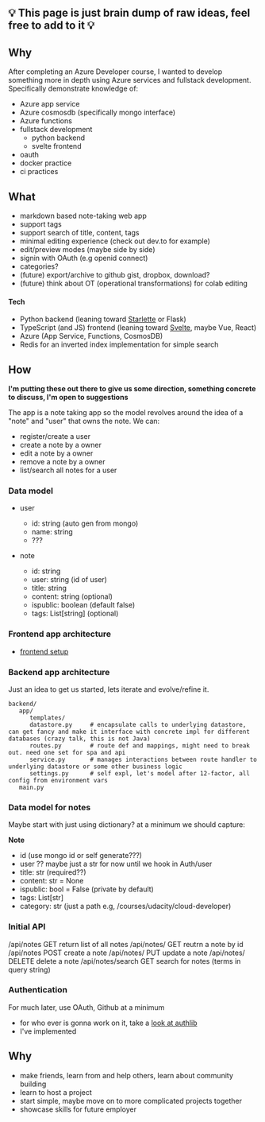 ## 💡 **This page is just brain dump of raw ideas, feel free to add to it** 💡

## Why

After completing an Azure Developer course, I wanted to develop something more in depth using Azure services and fullstack development. Specifically demonstrate knowledge of:

- Azure app service
- Azure cosmosdb (specifically mongo interface)
- Azure functions
- fullstack development
  - python backend
  - svelte frontend
- oauth 
- docker practice
- ci practices

## What

* markdown based note-taking web app
* support tags
* support search of title, content, tags
* minimal editing experience (check out dev.to for example)
* edit/preview modes (maybe side by side)
* signin with OAuth (e.g openid connect)
* categories?
* (future) export/archive to github gist, dropbox, download?
* (future) think about OT (operational transformations) for colab editing

#### Tech
* Python backend (leaning toward [Starlette](https://www.starlette.io/) or Flask)
* TypeScript (and JS) frontend (leaning toward [Svelte](https://svelte.dev), maybe Vue, React)
* Azure (App Service, Functions, CosmosDB)
* Redis for an inverted index implementation for simple search


## How

**I'm putting these out there to give us some direction, something concrete to discuss, I'm open to suggestions** 

The app is a note taking app so the model revolves around the idea of a "note" and "user" that owns the note. We can:

- register/create a user
- create a note by a owner
- edit a note by a owner
- remove a note by a owner
- list/search all notes for a user

### Data model

- user
  - id: string (auto gen from mongo)
  - name: string
  - ???

- note
  - id: string
  - user: string (id of user)
  - title: string
  - content: string (optional)
  - ispublic: boolean (default false)
  - tags: List[string] (optional)


### Frontend app architecture

- [frontend setup](./onboarding-guide.md#frontend-setup)

### Backend app architecture

Just an idea to get us started, lets iterate and evolve/refine it.

```shell
backend/
   app/
      templates/
      datastore.py     # encapsulate calls to underlying datastore, can get fancy and make it interface with concrete impl for different databases (crazy talk, this is not Java)
      routes.py        # route def and mappings, might need to break out. need one set for spa and api
      service.py       # manages interactions between route handler to underlying datastore or some other business logic
      settings.py      # self expl, let's model after 12-factor, all config from environment vars
   main.py
```


### Data model for notes

Maybe start with just using dictionary? at a minimum we should capture:

**Note**
 - id (use mongo id or self generate???)
 - user ?? maybe just a str for now until we hook in Auth/user
 - title: str (required??)
 - content: str = None
 - ispublic: bool = False (private by default)
 - tags: List[str]
 - category: str (just a path e.g, /courses/udacity/cloud-developer)  


### Initial API

/api/notes         GET return list of all notes
/api/notes/<id>    GET reutrn a note by id
/api/notes         POST create a note
/api/notes/<id>    PUT update a note
/api/notes/<id>    DELETE delete a note
/api/notes/search  GET search for notes (terms in query string)

### Authentication

For much later, use OAuth, Github at a minimum
- for who ever is gonna work on it, take a [look at authlib](https://docs.authlib.org/en/stable/)
- I've implemented 


## Why

* make friends, learn from and help others, learn about community building
* learn to host a project
* start simple, maybe move on to more complicated projects together
* showcase skills for future employer
